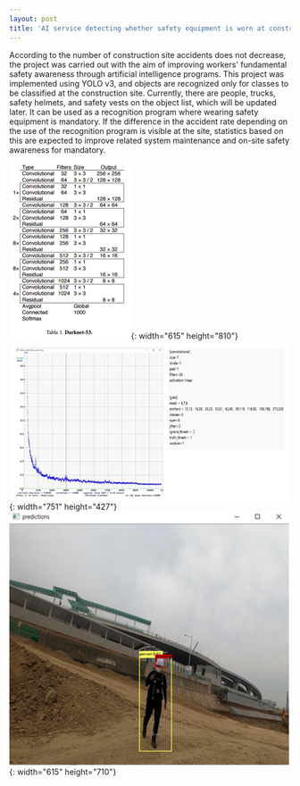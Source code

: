 ```yaml
---
layout: post
title: 'AI service detecting whether safety equipment is worn at construction sites'
---
```


According to the number of construction site accidents does not decrease, 
the project was carried out with the aim of improving workers' fundamental safety awareness 
through artificial intelligence programs.
This project was implemented using YOLO v3, and objects are recognized only for classes to be classified at the construction site. Currently, there are people, trucks, safety helmets, and safety vests on the object list, which will be updated later.
It can be used as a recognition program where wearing safety equipment is mandatory. If the difference in the accident rate depending on the use of the recognition program is visible at the site, statistics based on this are expected to improve related system maintenance and on-site safety awareness for mandatory.


![alt](/assets/img/projects/proj-1/yolo_image1.png){: width="615" height="810"}
![alt](/assets/img/projects/proj-1/pro1_yolo_progress.png){: width="751" height="427"}
![alt](/assets/img/projects/proj-1/pro1_image.png){: width="615" height="710"}

<!--{% include image.html url="" image="projects/proj-1/yolo_image1.png" %}-->

<!--{% include image.html url="" image="projects/proj-1/pro1_image.png" %}-->


<!--http://www.gratisography.com-->